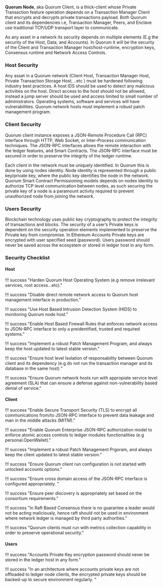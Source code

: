 **Quorum Node**, aka Quorum Client, is a thick-client whose Private Transaction feature operation depends on a Transaction Manager Client that encrypts and decrypts 
private transactions payload. Both Quorum client and its dependencies i.e, Transaction Manager, Peers, and Enclave use traditional TCP/UDP transport layer to communicate.  

As any asset in a network its security depends on multiple elements  (E.g the security of the Host, Data, and Accounts). In Quorum it will be the security of 
the Client and Transaction Manager host/host-runtime, encryption keys, Consensus runtime and Network Access Controls.

### Host Security
Any asset in a Quorum network (Client Host, Transaction Manager Host, Private Transaction Storage Host, ..etc ) must be hardened following industry best practices. A host IDS should be used to detect any malicious activities on the host. Direct access to the host should not be allowed, instead a jump server should be used and access limited to small number of administrators. 
Operating systems, software and services will have vulnerabilities. Quorum network hosts must implement a robust patch management program.  

### Client Security 
Quorum client instance exposes a JSON-Remote Procedure Call (RPC) interface through HTTP, Web Socket, or Inter-Process communication techniques. The JSON-RPC interfaces
allows the remote interaction with the ledger features, and Smart Contracts. The JSON-RPC interface must be secured in order to preserve the integrity of the ledger runtime.

Each client in the network must be uniquely identified. In Quorum this is done by using nodes identity. Node identity is represented through a public key/private key, where
the public key identifies the node in the network. Quorum Smart Contract Permissioning models depends on nodes identity to authorize TCP level communication between nodes, as such securing 
the private key of a node is a paramount activity required to prevent unauthorized node from joining the network.

 
### Users Security
Blockchain technology uses public key cryptography to protect the integrity of transactions and blocks. The security of a user’s Private keys is dependent on the security operation elements implemented to 
preserve the Private key from compromise. In Ethereum Accounts Private keys are encrypted with user specified seed (password). Users password should never be saved across the ecosystem or stored in ledger host in any form.
 
### Security Checklist

#### Host

!!! success "Harden Quorum Host Operating System (e.g remove irrelevant services, root access...etc)."

!!! success "Disable direct remote network access to Quorum host management interface in production."

!!! success "Use Host Based Intrusion Detection System (HIDS) to monitoring Quorum node host."

!!! success "Enable Host Based Firewall Rules that enforces network access to JSON-RPC interface to only a preidentified, trusted and required systems."

!!! success "Implement a robust Patch Management Program, and always keep the host updated to latest stable version."

!!! success "Ensure host level Isolation of responsability between Quorum client and its dependency (e.g do not run the transaction manager and its database in the same host) "

!!! success "Ensure Quorum network hosts run with appropiate service level agreement (SLA) that can ensure a defense against non-vulnerability based denial of service."

#### Client

!!! success "Enable Secure Transport Security (TLS) to encrypt all communications from/to JSON-RPC interface to prevent data leakage and man in the middle attacks (MITM)."

!!! success "Enable Quorum Enterprise JSON-RPC authorization model to enforce atomic access controls to ledger modules functionalities (e.g personal.OpenWallet)."

!!! success "Implement a robust Patch Management Prgoram, and always keep the client updated to latest stable version."

!!! success "Ensure Quorum client run configuration is not started with unlocked accounts options."

!!! success "Ensure cross domain access of the JSON-RPC interface is configured appropriately.  "

!!! success "Ensure peer discovery is appropriately set based on the consortium requirements."

!!! success "In Raft Based Consensus there is no guarantee a leader would not be acting maliciously, hence raft should not be used in environment where network ledger is managed by third party authorities."

!!! success "Quorum clients must run with metrics collection capability in order to preserve operational security."

#### Users

!!! success "Accounts Private Key encryption password should never be stored in the ledger host in any form."

!!! success "In an architecture where accounts private keys are not offloaded to ledger node clients, the encrypted private keys should be backed-up to secure environment regularly. "